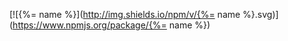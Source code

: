  [![{%= name %}](http://img.shields.io/npm/v/{%= name %}.svg)](https://www.npmjs.org/package/{%= name %})